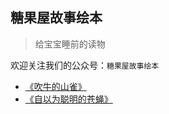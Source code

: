 ## 糖果屋故事绘本

> 给宝宝睡前的读物

欢迎关注我们的公众号：``糖果屋故事绘本``

* [《吹牛的山雀》](http://fouber.github.io/story/20150204/)
* [《自以为聪明的苍蝇》](http://fouber.github.io/story/20150205/)